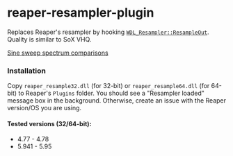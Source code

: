 # reaper-resampler-plugin

Replaces Reaper's resampler by hooking [`WDL_Resampler::ResampleOut`](https://github.com/justinfrankel/WDL/blob/master/WDL/resample.cpp). Quality is similar to SoX VHQ.

[Sine sweep spectrum comparisons](https://imgur.com/a/A3rB3iT)

### Installation

Copy `reaper_resample32.dll` (for 32-bit) or `reaper_resample64.dll` (for 64-bit) to Reaper's `Plugins` folder. You should see a "Resampler loaded" message box in the background. Otherwise, create an issue with the Reaper version/OS you are using.

#### Tested versions (32/64-bit):
* 4.77 - 4.78
* 5.941 - 5.95
